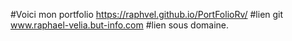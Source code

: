 #Voici mon portfolio
https://raphvel.github.io/PortFolioRv/ #lien git
www.raphael-velia.but-info.com #lien sous domaine.
